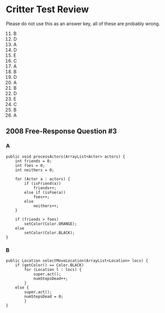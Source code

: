 # Critter Test Review

Please do not use this as an answer key, all of these are probably wrong.

11. B
12. D
13. A
14. D
15. E
16. C
17. A
18. B
19. D
20. A
21. B
22. D
23. E
24. C
25. B
26. A

## 2008 Free-Response Question #3

### A

	public void processActors(ArrayList<Actor> actors) {
		int friends = 0;
		int foes = 0;
		int neithers = 0;
		
		for (Actor a : actors) {
			if (isFriend(a))
				friends++;
			else if (isFoe(a))
				foes++;
			else
				neithers++;
		}
		
		if (friends > foes)
			setColor(Color.ORANGE);
		else
			setColor(Color.BLACK);
	}

### B

	public Location selectMoveLocation(ArrayList<Location> locs) {
		if (getColor() == Color.BLACK)
			for (Location l : locs) {
				super.act();
				numStepsDead++;
			}
		else {
			super.act();
			numStepsDead = 0;
	    	}
	}